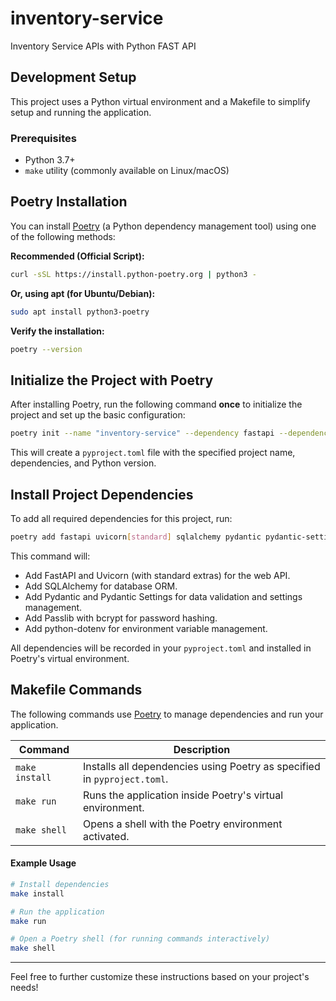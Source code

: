 # inventory-service
Inventory Service APIs with Python FAST API

## Development Setup

This project uses a Python virtual environment and a Makefile to simplify setup and running the application.

### Prerequisites

- Python 3.7+
- `make` utility (commonly available on Linux/macOS)

## Poetry Installation

You can install [Poetry](https://python-poetry.org/) (a Python dependency management tool) using one of the following methods:

**Recommended (Official Script):**
```sh
curl -sSL https://install.python-poetry.org | python3 -
```

**Or, using apt (for Ubuntu/Debian):**
```sh
sudo apt install python3-poetry
```

**Verify the installation:**
```sh
poetry --version
```

## Initialize the Project with Poetry

After installing Poetry, run the following command **once** to initialize the project and set up the basic configuration:

```sh
poetry init --name "inventory-service" --dependency fastapi --dependency uvicorn --python "^3.12"
```

This will create a `pyproject.toml` file with the specified project name, dependencies, and Python version.

## Install Project Dependencies

To add all required dependencies for this project, run:

```sh
poetry add fastapi uvicorn[standard] sqlalchemy pydantic pydantic-settings passlib[bcrypt] python-dotenv
```

This command will:
- Add FastAPI and Uvicorn (with standard extras) for the web API.
- Add SQLAlchemy for database ORM.
- Add Pydantic and Pydantic Settings for data validation and settings management.
- Add Passlib with bcrypt for password hashing.
- Add python-dotenv for environment variable management.

All dependencies will be recorded in your `pyproject.toml` and installed in Poetry's virtual environment.

## Makefile Commands

The following commands use [Poetry](https://python-poetry.org/) to manage dependencies and run your application.

| Command         | Description                                                                 |
|-----------------|-----------------------------------------------------------------------------|
| `make install`  | Installs all dependencies using Poetry as specified in `pyproject.toml`.     |
| `make run`      | Runs the application inside Poetry's virtual environment.                    |
| `make shell`    | Opens a shell with the Poetry environment activated.                         |

#### Example Usage

```sh
# Install dependencies
make install

# Run the application
make run

# Open a Poetry shell (for running commands interactively)
make shell
```

---

Feel free to further customize these instructions based on your project's needs!
